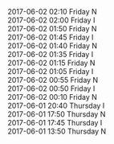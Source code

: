 2017-06-02 02:10 Friday  N  
2017-06-02 02:00 Friday  I  
2017-06-02 01:50 Friday  N  
2017-06-02 01:45 Friday  I  
2017-06-02 01:40 Friday  N  
2017-06-02 01:35 Friday  I  
2017-06-02 01:15 Friday  N  
2017-06-02 01:05 Friday  I  
2017-06-02 00:55 Friday  N  
2017-06-02 00:50 Friday  I  
2017-06-02 00:10 Friday  N  
2017-06-01 20:40 Thursday  I  
2017-06-01 17:50 Thursday  N  
2017-06-01 17:45 Thursday  I  
2017-06-01 13:50 Thursday  N  
